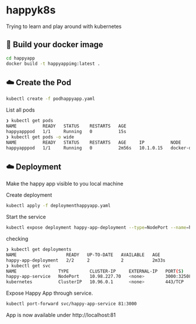 # happyk8s

Trying to learn and play around with kubernetes

## :whale: Build your docker image

```bash
cd happyapp
docker build -t happyappimg:latest .
```

## :cloud: Create the Pod

```bash
kubectl create -f podhappyapp.yaml
```

List all pods

```bash
❯ kubectl get pods
NAME          READY   STATUS    RESTARTS   AGE
happyapppod   1/1     Running   0          15s
❯ kubectl get pods -o wide
NAME          READY   STATUS    RESTARTS   AGE     IP          NODE             NOMINATED NODE   READINESS GATES
happyapppod   1/1     Running   0          2m56s   10.1.0.15   docker-desktop   <none>           <none>
```

## :cloud: Deployment

Make the happy app visible to you local machine

Create deployment

```bash
kubectl apply -f deploymenthappyapp.yaml
```

Start the service

```bash
kubectl expose deployment happy-app-deployment --type=NodePort --name=happy-app-service
```

checking

```bash
❯ kubectl get deployments
NAME                   READY   UP-TO-DATE   AVAILABLE   AGE
happy-app-deployment   2/2     2            2           2m33s
❯ kubectl get svc
NAME                TYPE        CLUSTER-IP     EXTERNAL-IP   PORT(S)          AGE
happy-app-service   NodePort    10.98.227.70   <none>        3000:32508/TCP   76s
kubernetes          ClusterIP   10.96.0.1      <none>        443/TCP          33m
```

Expose Happy App through service.

```bash
kubectl port-forward svc/happy-app-service 81:3000
```

App is now available under http://localhost:81
